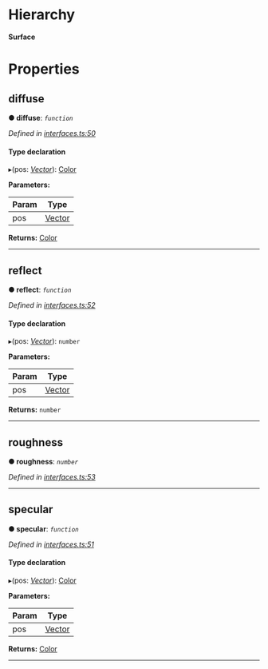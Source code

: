

# Hierarchy

**Surface**

# Properties

<a id="diffuse"></a>

##  diffuse

**● diffuse**: *`function`*

*Defined in [interfaces.ts:50](https://github.com/tgreyuk/typedoc-plugin-markdown/blob/master/test/src/interfaces.ts#L50)*

#### Type declaration
▸(pos: *[Vector](../classes/_interfaces_.vector.md)*): [Color](../classes/_interfaces_.color.md)

**Parameters:**

| Param | Type |
| ------ | ------ |
| pos | [Vector](../classes/_interfaces_.vector.md) |

**Returns:** [Color](../classes/_interfaces_.color.md)

___
<a id="reflect"></a>

##  reflect

**● reflect**: *`function`*

*Defined in [interfaces.ts:52](https://github.com/tgreyuk/typedoc-plugin-markdown/blob/master/test/src/interfaces.ts#L52)*

#### Type declaration
▸(pos: *[Vector](../classes/_interfaces_.vector.md)*): `number`

**Parameters:**

| Param | Type |
| ------ | ------ |
| pos | [Vector](../classes/_interfaces_.vector.md) |

**Returns:** `number`

___
<a id="roughness"></a>

##  roughness

**● roughness**: *`number`*

*Defined in [interfaces.ts:53](https://github.com/tgreyuk/typedoc-plugin-markdown/blob/master/test/src/interfaces.ts#L53)*

___
<a id="specular"></a>

##  specular

**● specular**: *`function`*

*Defined in [interfaces.ts:51](https://github.com/tgreyuk/typedoc-plugin-markdown/blob/master/test/src/interfaces.ts#L51)*

#### Type declaration
▸(pos: *[Vector](../classes/_interfaces_.vector.md)*): [Color](../classes/_interfaces_.color.md)

**Parameters:**

| Param | Type |
| ------ | ------ |
| pos | [Vector](../classes/_interfaces_.vector.md) |

**Returns:** [Color](../classes/_interfaces_.color.md)

___

